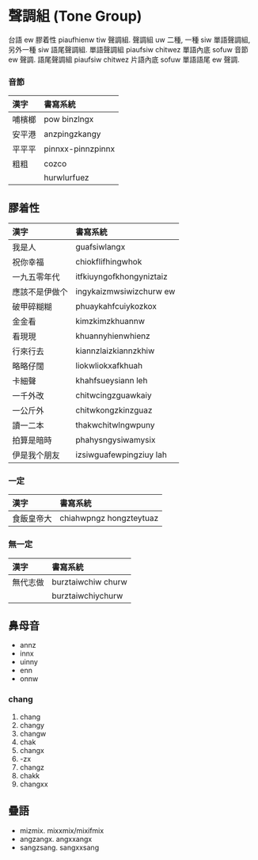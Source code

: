 # 聲調組 (Tone Group)

台語 ew 膠着性 piaufhienw tiw 聲調組. 聲調組 uw 二種, 一種 siw 單語聲調組, 另外一種 siw 語尾聲調組. 單語聲調組 piaufsiw chitwez 單語內底 sofuw 音節 ew 聲調. 語尾聲調組 piaufsiw chitwez 片語內底 sofuw 單語語尾 ew 聲調.

### 音節

| 漢字 | 書寫系統 |
| :--- | :--- |
| 哺檳榔 | pow binzlngx |
| 安平港 | anzpingzkangy |
| 平平平 | pinnxx-pinnzpinnx |
| 粗粗 | cozco |
|| hurwlurfuez |

## 膠着性

| 漢字 | 書寫系統 |
| :--- | :--- |
| 我是人 | guafsiwlangx |
| 祝你幸福 | chiokflifhingwhok |
| 一九五零年代 | itfkiuyngofkhongyniztaiz |
| 應該不是伊做个 | ingykaizmwsiwizchurw ew |
| 破甲碎糊糊 | phuaykahfcuiykozkox |
| 金金看 | kimzkimzkhuannw |
| 看現現 | khuannyhienwhienz |
| 行來行去 | kiannzlaizkiannzkhiw |
| 略略仔闊 | liokwliokxafkhuah |
| 卡細聲 | khahfsueysiann leh |
| 一千外改 | chitwcingzguawkaiy |
| 一公斤外 | chitwkongzkinzguaz |
| 讀一二本 | thakwchitwlngwpuny |
| 拍算是暗時 | phahysngysiwamysix |
| 伊是我个朋友 | izsiwguafewpingziuy lah |

### 一定

| 漢字 | 書寫系統 |
| :--- | :--- |
| 食飯皇帝大 | chiahwpngz hongzteytuaz |

### 無一定

| 漢字 | 書寫系統 |
| :--- | :--- |
| 無代志做 | burztaiwchiw churw |
|| burztaiwchiychurw |

## 鼻母音

* annz
* innx
* uinny
* enn
* onnw

### chang

1. chang
2. changy
3. changw
4. chak
5. changx
6. -zx
7. changz
8. chakk
9. changxx

## 疊語

* mizmix. mixxmix/mixifmix
* angzangx. angxxangx
* sangzsang. sangxxsang

